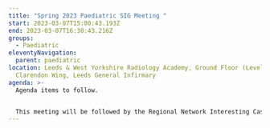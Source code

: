 ```yaml
---
title: "Spring 2023 Paediatric SIG Meeting "
start: 2023-03-07T15:00:43.193Z
end: 2023-03-07T16:30:43.216Z
groups:
  - Paediatric
eleventyNavigation:
  parent: paediatric
location: Leeds & West Yorkshire Radiology Academy, Ground Floor (Level B),
  Clarendon Wing, Leeds General Infirmary
agenda: >-
  Agenda items to follow.


  This meeting will be followed by the Regional Network Interesting Cases Meeting at 5pm. Invites to this will be sent separately.
---
```

